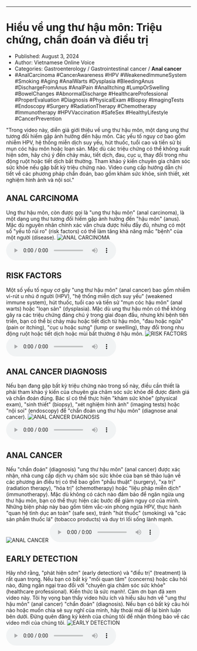 
---

# Hiểu về ung thư hậu môn: Triệu chứng, chẩn đoán và điều trị

- Published: August 3, 2024
- Author: Vietnamese Online Voice
- Categories: Gastroenterology / Gastrointestinal cancer / **Anal cancer**
- #AnalCarcinoma #CancerAwareness #HPV #WeakenedImmuneSystem #Smoking #Aging #AnalWarts #Dysplasia #BleedingAnus #DischargeFromAnus #AnalPain #AnalItching #LumpOrSwelling #BowelChanges #AbnormalDischarge #HealthcareProfessional #ProperEvaluation #Diagnosis #PhysicalExam #Biopsy #ImagingTests #Endoscopy #Surgery #RadiationTherapy #Chemotherapy #Immunotherapy #HPVVaccination #SafeSex #HealthyLifestyle #CancerPrevention

"Trong video này, diễn giả giới thiệu về ung thư hậu môn, một dạng ung thư tương đối hiếm gặp ảnh hưởng đến hậu môn. Các yếu tố nguy cơ bao gồm nhiễm HPV, hệ thống miễn dịch suy yếu, hút thuốc, tuổi cao và tiền sử bị mụn cóc hậu môn hoặc loạn sản. Mặc dù các triệu chứng có thể không xuất hiện sớm, hãy chú ý đến chảy máu, tiết dịch, đau, cục u, thay đổi trong nhu động ruột hoặc tiết dịch bất thường. Tham khảo ý kiến ​​chuyên gia chăm sóc sức khỏe nếu gặp bất kỳ triệu chứng nào. Video cung cấp hướng dẫn chi tiết về các phương pháp chẩn đoán, bao gồm khám sức khỏe, sinh thiết, xét nghiệm hình ảnh và nội soi."


## ANAL CARCINOMA

Ung thư hậu môn, còn được gọi là "ung thư hậu môn" (anal carcinoma), là một dạng ung thư tương đối hiếm gặp ảnh hưởng đến "hậu môn" (anus). Mặc dù nguyên nhân chính xác vẫn chưa được hiểu đầy đủ, nhưng có một số "yếu tố rủi ro" (risk factors) có thể làm tăng khả năng mắc "bệnh" của một người (disease).
![ANAL CARCINOMA](https://http-archiver-apis-production-80.schnworks.com/storage/images/transitions/2024-08-03/transition-2943831257-Montserrat-ExtraBold-9C27B0.jpg)
<audio controls>
    <source src="https://http-archiver-apis-production-80.schnworks.com/storage/storage/audio/file-14640136885.mp3" type="audio/mpeg">
</audio>



## RISK FACTORS

Một số yếu tố nguy cơ gây "ung thư hậu môn" (anal cancer) bao gồm nhiễm vi-rút u nhú ở người (HPV), "hệ thống miễn dịch suy yếu" (weakened immune system), hút thuốc, tuổi cao và tiền sử "mụn cóc hậu môn" (anal warts) hoặc "loạn sản" (dysplasia). Mặc dù ung thư hậu môn có thể không gây ra các triệu chứng đáng chú ý trong giai đoạn đầu, nhưng khi bệnh tiến triển, bạn có thể bị chảy máu hoặc tiết dịch từ hậu môn, "đau hoặc ngứa" (pain or itching), "cục u hoặc sưng" (lump or swelling), thay đổi trong nhu động ruột hoặc tiết dịch hoặc mùi bất thường ở hậu môn.
![RISK FACTORS](https://http-archiver-apis-production-80.schnworks.com/storage/images/transitions/2024-08-03/transition--29293584405-Montserrat-Regular-004895.jpg)
<audio controls>
    <source src="https://http-archiver-apis-production-80.schnworks.com/storage/storage/audio/file-46863666552.mp3" type="audio/mpeg">
</audio>



## ANAL CANCER DIAGNOSIS

Nếu bạn đang gặp bất kỳ triệu chứng nào trong số này, điều cần thiết là phải tham khảo ý kiến ​​của chuyên gia chăm sóc sức khỏe để được đánh giá và chẩn đoán đúng. Bác sĩ có thể thực hiện "khám sức khỏe" (physical exam), "sinh thiết" (biopsy), "xét nghiệm hình ảnh" (imaging tests) hoặc "nội soi" (endoscopy) để "chẩn đoán ung thư hậu môn" (diagnose anal cancer).
![ANAL CANCER DIAGNOSIS](https://http-archiver-apis-production-80.schnworks.com/storage/images/transitions/2024-08-03/transition-29495685207-Montserrat-Regular-1A237E.jpg)
<audio controls>
    <source src="https://http-archiver-apis-production-80.schnworks.com/storage/storage/audio/file-6961430983.mp3" type="audio/mpeg">
</audio>



## ANAL CANCER

Nếu "chẩn đoán" (diagnosis) "ung thư hậu môn" (anal cancer) được xác nhận, nhà cung cấp dịch vụ chăm sóc sức khỏe của bạn sẽ thảo luận về các phương án điều trị có thể bao gồm "phẫu thuật" (surgery), "xạ trị" (radiation therapy), "hóa trị" (chemotherapy) hoặc "liệu pháp miễn dịch" (immunotherapy). Mặc dù không có cách nào đảm bảo để ngăn ngừa ung thư hậu môn, bạn có thể thực hiện các bước để giảm nguy cơ của mình. Những biện pháp này bao gồm tiêm vắc-xin phòng ngừa HPV, thực hành "quan hệ tình dục an toàn" (safe sex), tránh "hút thuốc" (smoking) và "các sản phẩm thuốc lá" (tobacco products) và duy trì lối sống lành mạnh.
![ANAL CANCER](https://http-archiver-apis-production-80.schnworks.com/storage/images/transitions/2024-08-03/transition--45322097095-Montserrat-Bold-7B1FA2.jpg)
<audio controls>
    <source src="https://http-archiver-apis-production-80.schnworks.com/storage/storage/audio/file-7848594618.mp3" type="audio/mpeg">
</audio>



## EARLY DETECTION

Hãy nhớ rằng, "phát hiện sớm" (early detection) và "điều trị" (treatment) là rất quan trọng. Nếu bạn có bất kỳ "mối quan tâm" (concerns) hoặc câu hỏi nào, đừng ngần ngại trao đổi với "chuyên gia chăm sóc sức khỏe" (healthcare professional). Kiến thức là sức mạnh!. Cảm ơn bạn đã xem video này. Tôi hy vọng bạn thấy video hữu ích và hiểu sâu hơn về "ung thư hậu môn" (anal cancer) "chẩn đoán" (diagnosis). Nếu bạn có bất kỳ câu hỏi nào hoặc muốn chia sẻ suy nghĩ của mình, hãy thoải mái để lại bình luận bên dưới. Đừng quên đăng ký kênh của chúng tôi để nhận thông báo về các video mới của chúng tôi.
![EARLY DETECTION](https://http-archiver-apis-production-80.schnworks.com/storage/images/transitions/2024-08-03/transition--11276025709-Montserrat-Regular-9C27B0.jpg)
<audio controls>
    <source src="https://http-archiver-apis-production-80.schnworks.com/storage/storage/audio/file-13528998701.mp3" type="audio/mpeg">
</audio>


